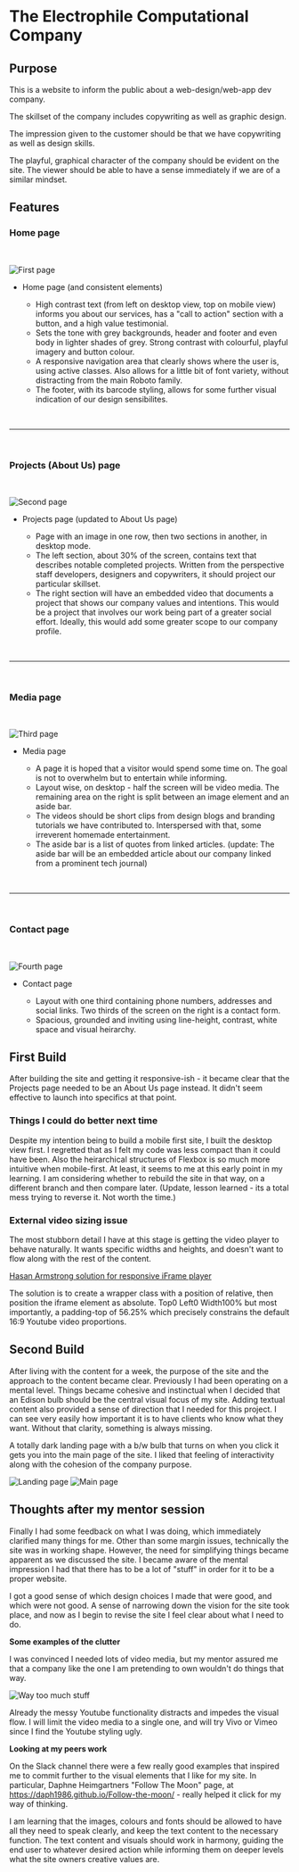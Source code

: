 # The Electrophile Computational Company

## **Purpose**

This is a website to inform the public about a web-design/web-app dev company.

The skillset of the company includes copywriting as well as graphic design.

The impression given to the customer should be that we have copywriting as well as design skills.

The playful, graphical character of the company should be evident on the site. The viewer should be able to have a sense immediately if we are of a similar mindset.

## **Features**

### Home page

<br>

![First page](assets/imgs/wframe-imgs/1stpage.png)

- Home page (and consistent elements)

  - High contrast text (from left on desktop view, top on mobile view) informs you about our services, has a "call to action" section with a button, and a high value testimonial.
  - Sets the tone with grey backgrounds, header and footer and even body in lighter shades of grey. Strong contrast with colourful, playful imagery and button colour.
  - A responsive navigation area that clearly shows where the user is, using active classes. Also allows for a little bit of font variety, without distracting from the main Roboto family.
  - The footer, with its barcode styling, allows for some further visual indication of our design sensibilites.

<br>
<hr>
<br>

### Projects (About Us) page

<br>

![Second page](assets/imgs/wframe-imgs/2ndpage.png)

- Projects page (updated to About Us page)

  - Page with an image in one row, then two sections in another, in desktop mode.
  - The left section, about 30% of the screen, contains text that describes notable completed projects. Written from the perspective staff developers, designers and copywriters, it should project our particular skillset.
  - The right section will have an embedded video that documents a project that shows our company values and intentions. This would be a project that involves our work being part of a greater social effort. Ideally, this would add some greater scope to our company profile.

<br>
<hr>
<br>

### **Media page**

<br>

![Third page](assets/imgs/wframe-imgs/3rdpage.png)

- Media page

  - A page it is hoped that a visitor would spend some time on. The goal is not to overwhelm but to entertain while informing.
  - Layout wise, on desktop - half the screen will be video media. The remaining area on the right is split between an image element and an aside bar.
  - The videos should be short clips from design blogs and branding tutorials we have contributed to. Interspersed with that, some irreverent homemade entertainment.
  - The aside bar is a list of quotes from linked articles. (update: The aside bar will be an embedded article about our company linked from a prominent tech journal)

<br>
<hr>
<br>

### **Contact page**

<br>

![Fourth page](assets/imgs/wframe-imgs/4thpage.png)

- Contact page

  - Layout with one third containing phone numbers, addresses and social links. Two thirds of the screen on the right is a contact form.
  - Spacious, grounded and inviting using line-height, contrast, white space and visual heirarchy.

## First Build

After building the site and getting it responsive-ish - it became clear that the Projects page needed to be an About Us page instead. It didn't seem effective to launch into specifics at that point.

### Things I could do better next time

Despite my intention being to build a mobile first site, I built the desktop view first. I regretted that as I felt my code was less compact than it could have been. Also the heirarchical structures of Flexbox is so much more intuitive when mobile-first. At least, it seems to me at this early point in my learning. I am considering whether to rebuild the site in that way, on a different branch and then compare later. (Update, lesson learned - its a total mess trying to reverse it. Not worth the time.)

### External video sizing issue

The most stubborn detail I have at this stage is getting the video player to behave naturally. It wants specific widths and heights, and doesn't want to flow along with the rest of the content.

[Hasan Armstrong solution for responsive iFrame player](https://www.youtube.com/watch?v=QG7JQkeaJy4)

The solution is to create a wrapper class with a position of relative, then position the iframe element as absolute. Top0 Left0 Width100% but most importantly, a padding-top of 56.25% which precisely constrains the default 16:9 Youtube video proportions.

## Second Build

After living with the content for a week, the purpose of the site and the approach to the content became clear. Previously I had been operating on a mental level. Things became cohesive and instinctual when I decided that an Edison bulb should be the central visual focus of my site. Adding textual content also provided a sense of direction that I needed for this project. I can see very easily how important it is to have clients who know what they want. Without that clarity, something is always missing.

A totally dark landing page with a b/w bulb that turns on when you click it gets you into the main page of the site. I liked that feeling of interactivity along with the cohesion of the company purpose.

![Landing page](assets/imgs/wframe-imgs/2dark-landing.png)
![Main page](assets/imgs/wframe-imgs/2main-page.png)

## Thoughts after my mentor session

Finally I had some feedback on what I was doing, which immediately clarified many things for me. Other than some margin issues, technically the site was in working shape. However, the need for simplifying things became apparent as we discussed the site. I became aware of the mental impression I had that there has to be a lot of "stuff" in order for it to be a proper website.

I got a good sense of which design choices I made that were good, and which were not good. A sense of narrowing down the vision for the site took place, and now as I begin to revise the site I feel clear about what I need to do.

**Some examples of the clutter**

I was convinced I needed lots of video media, but my mentor assured me that a company like the one I am pretending to own wouldn't do things that way.

![Way too much stuff](assets/imgs/wframe-imgs/2media-page.png)

Already the messy Youtube functionality distracts and impedes the visual flow. I will limit the video media to a single one, and will try Vivo or Vimeo since I find the Youtube styling ugly.

**Looking at my peers work**

On the Slack channel there were a few really good examples that inspired me to commit further to the visual elements that I like for my site. In particular, Daphne Heimgartners "Follow The Moon" page, at https://daph1986.github.io/Follow-the-moon/ - really helped it click for my way of thinking.

I am learning that the images, colours and fonts should be allowed to have all they need to speak clearly, and keep the text content to the necessary function. The text content and visuals should work in harmony, guiding the end user to whatever desired action while informing them on deeper levels what the site owners creative values are.
